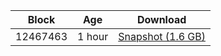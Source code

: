 |     Block   |     Age     |   Download  |
| ----------- | ----------- | ----------- |
|   12467463   |  1 hour | [Snapshot (1.6 GB)](https://s3.eu-central-1.amazonaws.com/w3coins.io/snapshots/akash-mainnet/akash_snapsot_latest.tar.lz4)  |
